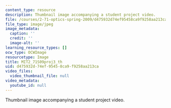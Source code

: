 ```yaml
---
content_type: resource
description: Thumbnail image accompanying a student project video.
file: /courses/2-71-optics-spring-2009/d475932d74ef95458ca9f9258aa213ca_MIT2_71S09proj3_th.jpg
file_type: image/jpeg
image_metadata:
  caption: ''
  credit: ''
  image-alt: ''
learning_resource_types: []
ocw_type: OCWImage
resourcetype: Image
title: MIT2_71S09proj3_th
uid: d475932d-74ef-9545-8ca9-f9258aa213ca
video_files:
  video_thumbnail_file: null
video_metadata:
  youtube_id: null
---
```

Thumbnail image accompanying a student project video.


